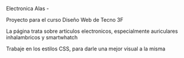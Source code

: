 Electronica Alas - 

Proyecto para el curso Diseño Web de Tecno 3F

La página trata sobre articulos electronicos, especialmente auriculares inhalambricos
y smartwhatch

Trabaje en los estilos CSS, para darle una mejor visual a la misma
 
